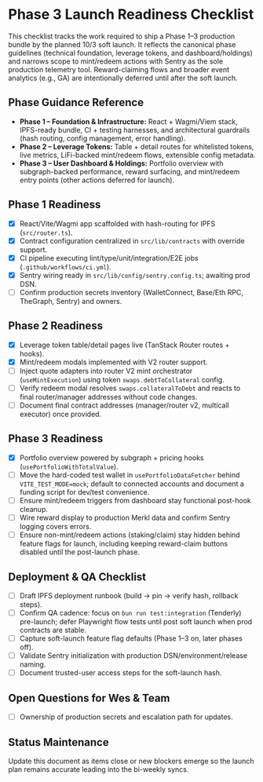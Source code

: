 # Phase 3 Launch Readiness Checklist

This checklist tracks the work required to ship a Phase 1–3 production bundle by the planned 10/3 soft launch. It reflects the canonical phase guidelines (technical foundation, leverage tokens, and dashboard/holdings) and narrows scope to mint/redeem actions with Sentry as the sole production telemetry tool. Reward-claiming flows and broader event analytics (e.g., GA) are intentionally deferred until after the soft launch.

## Phase Guidance Reference
- **Phase 1 – Foundation & Infrastructure:** React + Wagmi/Viem stack, IPFS-ready bundle, CI + testing harnesses, and architectural guardrails (hash routing, config management, error handling).
- **Phase 2 – Leverage Tokens:** Table + detail routes for whitelisted tokens, live metrics, LiFi-backed mint/redeem flows, extensible config metadata.
- **Phase 3 – User Dashboard & Holdings:** Portfolio overview with subgraph-backed performance, reward surfacing, and mint/redeem entry points (other actions deferred for launch).

## Phase 1 Readiness
- [x] React/Vite/Wagmi app scaffolded with hash-routing for IPFS (`src/router.ts`).
- [x] Contract configuration centralized in `src/lib/contracts` with override support.
- [x] CI pipeline executing lint/type/unit/integration/E2E jobs (`.github/workflows/ci.yml`).
- [x] Sentry wiring ready in `src/lib/config/sentry.config.ts`; awaiting prod DSN.
- [ ] Confirm production secrets inventory (WalletConnect, Base/Eth RPC, TheGraph, Sentry) and owners.

## Phase 2 Readiness
- [x] Leverage token table/detail pages live (TanStack Router routes + hooks).
- [x] Mint/redeem modals implemented with V2 router support.
- [ ] Inject quote adapters into router V2 mint orchestrator (`useMintExecution`) using token `swaps.debtToCollateral` config.
- [ ] Verify redeem modal resolves `swaps.collateralToDebt` and reacts to final router/manager addresses without code changes.
- [ ] Document final contract addresses (manager/router v2, multicall executor) once provided.

## Phase 3 Readiness
- [x] Portfolio overview powered by subgraph + pricing hooks (`usePortfolioWithTotalValue`).
- [ ] Move the hard-coded test wallet in `usePortfolioDataFetcher` behind `VITE_TEST_MODE=mock`; default to connected accounts and document a funding script for dev/test convenience.
- [ ] Ensure mint/redeem triggers from dashboard stay functional post-hook cleanup.
- [ ] Wire reward display to production Merkl data and confirm Sentry logging covers errors.
- [ ] Ensure non-mint/redeem actions (staking/claim) stay hidden behind feature flags for launch, including keeping reward-claim buttons disabled until the post-launch phase.

## Deployment & QA Checklist
- [ ] Draft IPFS deployment runbook (build → pin → verify hash, rollback steps).
- [ ] Confirm QA cadence: focus on `bun run test:integration` (Tenderly) pre-launch; defer Playwright flow tests until post soft launch when prod contracts are stable.
- [ ] Capture soft-launch feature flag defaults (Phase 1–3 on, later phases off).
- [ ] Validate Sentry initialization with production DSN/environment/release naming.
- [ ] Document trusted-user access steps for the soft-launch hash.

## Open Questions for Wes & Team
- [ ] Ownership of production secrets and escalation path for updates.

## Status Maintenance
Update this document as items close or new blockers emerge so the launch plan remains accurate leading into the bi-weekly syncs.
